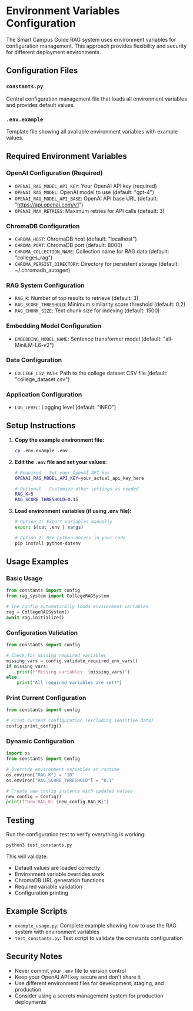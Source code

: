 # Environment Variables Configuration

The Smart Campus Guide RAG system uses environment variables for configuration management. This approach provides flexibility and security for different deployment environments.

## Configuration Files

### `constants.py`
Central configuration management file that loads all environment variables and provides default values.

### `.env.example`
Template file showing all available environment variables with example values.

## Required Environment Variables

### OpenAI Configuration (Required)
- `OPENAI_RAG_MODEL_API_KEY`: Your OpenAI API key (required)
- `OPENAI_RAG_MODEL`: OpenAI model to use (default: "gpt-4")
- `OPENAI_RAG_MODEL_API_BASE`: OpenAI API base URL (default: "https://api.openai.com/v1")
- `OPENAI_MAX_RETRIES`: Maximum retries for API calls (default: 3)

### ChromaDB Configuration
- `CHROMA_HOST`: ChromaDB host (default: "localhost")
- `CHROMA_PORT`: ChromaDB port (default: 8000)
- `CHROMA_COLLECTION_NAME`: Collection name for RAG data (default: "colleges_rag")
- `CHROMA_PERSIST_DIRECTORY`: Directory for persistent storage (default: ~/.chromadb_autogen)

### RAG System Configuration
- `RAG_K`: Number of top results to retrieve (default: 3)
- `RAG_SCORE_THRESHOLD`: Minimum similarity score threshold (default: 0.2)
- `RAG_CHUNK_SIZE`: Text chunk size for indexing (default: 1500)

### Embedding Model Configuration
- `EMBEDDING_MODEL_NAME`: Sentence transformer model (default: "all-MiniLM-L6-v2")

### Data Configuration
- `COLLEGE_CSV_PATH`: Path to the college dataset CSV file (default: "college_dataset.csv")

### Application Configuration
- `LOG_LEVEL`: Logging level (default: "INFO")

## Setup Instructions

1. **Copy the example environment file:**
   ```bash
   cp .env.example .env
   ```

2. **Edit the `.env` file and set your values:**
   ```bash
   # Required - Set your OpenAI API key
   OPENAI_RAG_MODEL_API_KEY=your_actual_api_key_here
   
   # Optional - Customize other settings as needed
   RAG_K=5
   RAG_SCORE_THRESHOLD=0.15
   ```

3. **Load environment variables (if using .env file):**
   ```bash
   # Option 1: Export variables manually
   export $(cat .env | xargs)
   
   # Option 2: Use python-dotenv in your code
   pip install python-dotenv
   ```

## Usage Examples

### Basic Usage
```python
from constants import config
from rag_system import CollegeRAGSystem

# The config automatically loads environment variables
rag = CollegeRAGSystem()
await rag.initialize()
```

### Configuration Validation
```python
from constants import config

# Check for missing required variables
missing_vars = config.validate_required_env_vars()
if missing_vars:
    print(f"Missing variables: {missing_vars}")
else:
    print("All required variables are set!")
```

### Print Current Configuration
```python
from constants import config

# Print current configuration (excluding sensitive data)
config.print_config()
```

### Dynamic Configuration
```python
import os
from constants import Config

# Override environment variables at runtime
os.environ["RAG_K"] = "10"
os.environ["RAG_SCORE_THRESHOLD"] = "0.1"

# Create new config instance with updated values
new_config = Config()
print(f"New RAG_K: {new_config.RAG_K}")
```

## Testing

Run the configuration test to verify everything is working:

```bash
python3 test_constants.py
```

This will validate:
- Default values are loaded correctly
- Environment variable overrides work
- ChromaDB URL generation functions
- Required variable validation
- Configuration printing

## Example Scripts

- `example_usage.py`: Complete example showing how to use the RAG system with environment variables
- `test_constants.py`: Test script to validate the constants configuration

## Security Notes

- Never commit your `.env` file to version control
- Keep your OpenAI API key secure and don't share it
- Use different environment files for development, staging, and production
- Consider using a secrets management system for production deployments
